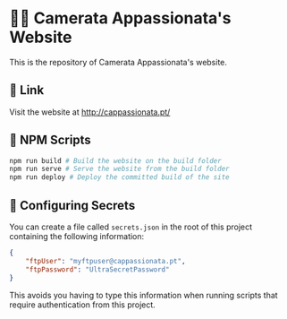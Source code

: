 # 🎵💖 Camerata Appassionata's Website

This is the repository of Camerata Appassionata's website.

## 🔗 Link

Visit the website at http://cappassionata.pt/

## 📜 NPM Scripts

```bash
npm run build # Build the website on the build folder
npm run serve # Serve the website from the build folder
npm run deploy # Deploy the committed build of the site
```

## 🤫 Configuring Secrets

You can create a file called `secrets.json` in the root of this project containing the following information:

```json
{
    "ftpUser": "myftpuser@cappassionata.pt",
    "ftpPassword": "UltraSecretPassword"
}
```

This avoids you having to type this information when running scripts that require authentication from this project.

